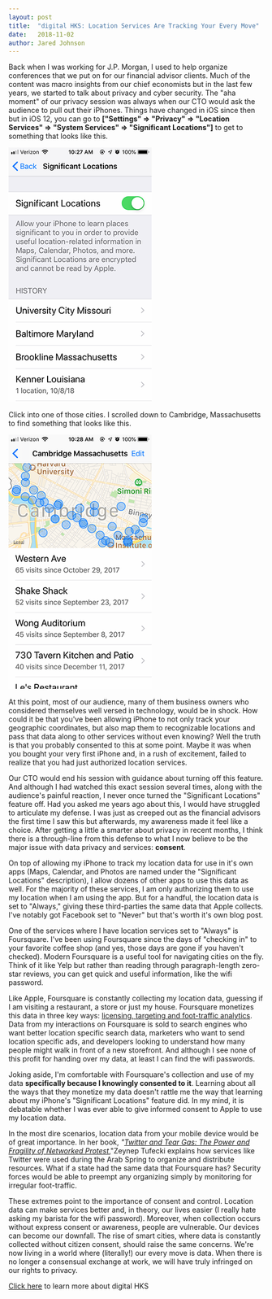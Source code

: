 ```yaml
---
layout: post
title:  "digital HKS: Location Services Are Tracking Your Every Move"
date:   2018-11-02
author: Jared Johnson
---
```


Back when I was working for J.P. Morgan, I used to help organize conferences that we put on for our financial advisor clients. Much of the content was macro insights from our chief economists but in the last few years, we started to talk about privacy and cyber security. The "aha moment" of our privacy session was always when our CTO would ask the audience to pull out their iPhones. Things have changed in iOS since then but in iOS 12, you can go to **["Settings" => "Privacy" => "Location Services" => "System Services" => "Significant Locations"]** to get to something that looks like this. 

![location-services](/assets/images/location-services.png)

Click into one of those cities. I scrolled down to Cambridge, Massachusetts to find something that looks like this.

![location-services-cambridge](/assets/images/location-services-cambridge.png)

At this point, most of our audience, many of them business owners who considered themselves well versed in technology, would be in shock. How could it be that you've been allowing iPhone to not only track your geographic coordinates, but also map them to recognizable locations and pass that data along to other services without even knowing? Well the truth is that you probably consented to this at some point. Maybe it was when you bought your very first iPhone and, in a rush of excitement, failed to realize that you had just authorized location services. 

Our CTO would end his session with guidance about turning off this feature. And although I had watched this exact session several times, along with the audience's painful reaction, I never once turned the "Significant Locations" feature off. Had you asked me years ago about this, I would have struggled to articulate my defense. I was just as creeped out as the financial advisors the first time I saw this but afterwards, my awareness made it feel like a choice. After getting a little a smarter about privacy in recent months, I think there is a through-line from this defense to what I now believe to be the major issue with data privacy and services: **consent**.

On top of allowing my iPhone to track my location data for use in it's own apps (Maps, Calendar, and Photos are named under the "Significant Locations" description), I allow dozens of other apps to use this data as well. For the majority of these services, I am only authorizing them to use my location when I am using the app. But for a handful, the location data is set to "Always," giving these third-parties the same data that Apple collects. I've notably got Facebook set to "Never" but that's worth it's own blog post.

One of the services where I have location services set to "Always" is Foursquare. I've been using Foursquare since the days of "checking in" to your favorite coffee shop (and yes, those days are gone if you haven't checked). Modern Foursquare is a useful tool for navigating cities on the fly. Think of it like Yelp but rather than reading through paragraph-length zero-star reviews, you can get quick and useful information, like the wifi password. 

Like Apple, Foursquare is constantly collecting my location data, guessing if I am visiting a restaurant, a store or just my house. Foursquare monetizes this data in three key ways: [licensing, targeting and foot-traffic analytics](https://www.investopedia.com/articles/markets/021516/inside-look-foursquares-business-model.asp). Data from my interactions on Foursquare is sold to search engines who want better location specific search data, marketers who want to send location specific ads, and developers looking to understand how many people might walk in front of a new storefront. And although I see none of this profit for handing over my data, at least I can find the wifi passwords.

Joking aside, I'm comfortable with Foursquare's collection and use of my data **specifically because I knowingly consented to it**. Learning about all the ways that they monetize my data doesn't rattle me the way that learning about my iPhone's "Significant Locations" feature did. In my mind, it is debatable whether I was ever able to give informed consent to Apple to use my location data.

In the most dire scenarios, location data from your mobile device would be of great importance. In her book, _"[Twitter and Tear Gas: The Power and Fragility of Networked Protest](https://smile.amazon.com/Twitter-Tear-Gas-Fragility-Networked/dp/0300234171/ref=tmm_pap_swatch_0?_encoding=UTF8&qid=&sr=)_,"Zeynep Tufecki explains how services like Twitter were used during the Arab Spring to organize and distribute resources. What if a state had the same data that Foursquare has? Security forces would be able to preempt any organizing simply by monitoring for irregular foot-traffic.

These extremes point to the importance of consent and control. Location data can make services better and, in theory, our lives easier (I really hate asking my barista for the wifi password). Moreover, when collection occurs without express consent or awareness, people are vulnerable. Our devices can become our downfall. The rise of smart cities, where data is constantly collected without citizen consent, should raise the same concerns. We're now living in a world where (literally!) our every move is data. When there is no longer a consensual exchange at work, we will have truly infringed on our rights to privacy.

[Click here](https://projects.iq.harvard.edu/digitalhks/home) to learn more about digital HKS
